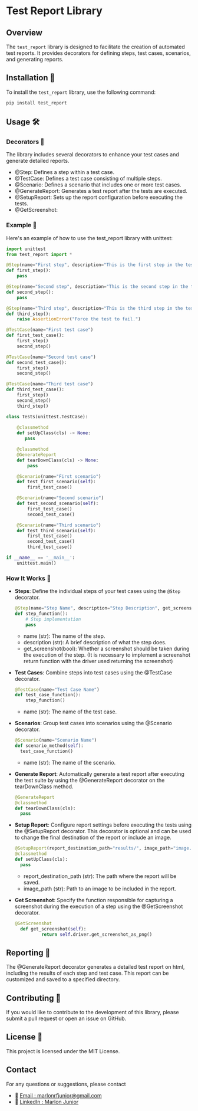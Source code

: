 # Test Report Library 

## Overview 

The `test_report` library is designed to facilitate the creation of automated test reports. It provides decorators for defining steps, test cases, scenarios, and generating reports.

## Installation 🚀

To install the `test_report` library, use the following command:

```bash
pip install test_report
```
## Usage 🛠️

### Decorators 🎨
The library includes several decorators to enhance your test cases and generate detailed reports.

- @Step: Defines a step within a test case.
- @TestCase: Defines a test case consisting of multiple steps.
- @Scenario: Defines a scenario that includes one or more test cases.
- @GenerateReport: Generates a test report after the tests are executed.
- @SetupReport: Sets up the report configuration before executing the tests.
- @GetScreenshot:

### Example 🌟
Here's an example of how to use the test_report library with unittest:

```python
import unittest
from test_report import *

@Step(name="First step", description="This is the first step in the test case.")
def first_step():
    pass

@Step(name="Second step", description="This is the second step in the test case.")
def second_step():
    pass

@Step(name="Third step", description="This is the third step in the test case.", get_screenshot=True)
def third_step():
    raise AssertionError("Force the test to fail.")

@TestCase(name="First test case")
def first_test_case():
    first_step()
    second_step()

@TestCase(name="Second test case")
def second_test_case():
    first_step()
    second_step()

@TestCase(name="Third test case")
def third_test_case():
    first_step()
    second_step()
    third_step()

class Tests(unittest.TestCase):
    
    @classmethod
    def setUpClass(cls) -> None:
       pass

    @classmethod
    @GenerateReport
    def tearDownClass(cls) -> None:
        pass

    @Scenario(name="First scenario")
    def test_first_scenario(self):
        first_test_case()

    @Scenario(name="Second scenario")
    def test_second_scenario(self):
        first_test_case()
        second_test_case()

    @Scenario(name="Third scenario")
    def test_third_scenario(self):
        first_test_case()
        second_test_case()
        third_test_case()

if __name__ == '__main__':
    unittest.main()
```

### How It Works 🧩
- **Steps**: Define the individual steps of your test cases using the `@Step` decorator.
  ```python
  @Step(name="Step Name", description="Step Description", get_screenshot=True)
  def step_function():
      # Step implementation
      pass
  ```
    - name (str): The name of the step.
    - description (str): A brief description of what the step does.
    - get_screenshot(bool): Whether a screenshot should be taken during the execution of the step. (It is necessary to implement a screenshot return function with the driver used returning the screenshot)

- **Test Cases**: Combine steps into test cases using the @TestCase decorator.

  ```python
  @TestCase(name="Test Case Name")
  def test_case_function():
      step_function()
  ```
    - name (str): The name of the test case.
- **Scenarios**: Group test cases into scenarios using the @Scenario decorator.

  ```python
  @Scenario(name="Scenario Name")
  def scenario_method(self):
    test_case_function()
  ```
    - name (str): The name of the scenario.
- **Generate Report**: Automatically generate a test report after executing the test suite by using the @GenerateReport decorator on the tearDownClass method.

  ```python
  @GenerateReport
  @classmethod
  def tearDownClass(cls):
    pass
  ```

- **Setup Report**: Configure report settings before executing the tests using the @SetupReport decorator. This decorator is optional and can be used to change the final destination of the report or include an image.

  ```python
  @SetupReport(report_destination_path="results/", image_path="image.png")
  @classmethod
  def setUpClass(cls):
    pass
  ```
    - report_destination_path (str): The path where the report will be saved.
    - image_path (str): Path to an image to be included in the report.

- **Get Screenshot**: Specify the function responsible for capturing a screenshot during the execution of a step using the @GetScreenshot decorator.

  ```python
  @GetScreenshot
    def get_screenshot(self):
            return self.driver.get_screenshot_as_png()
  ```

## Reporting 📄

The @GenerateReport decorator generates a detailed test report on html, including the results of each step and test case. This report can be customized and saved to a specified directory.

## Contributing 🤝

If you would like to contribute to the development of this library, please submit a pull request or open an issue on GitHub.

## License 📝

This project is licensed under the MIT License.

## Contact

For any questions or suggestions, please contact 
- 📧 [Email : marlonrfjunior@gmail.com](mailto:marlonrfjunior@gmail.com)
- 💼  [LinkedIn : Marlon Junior](https://www.linkedin.com/in/marlonrfjunior)